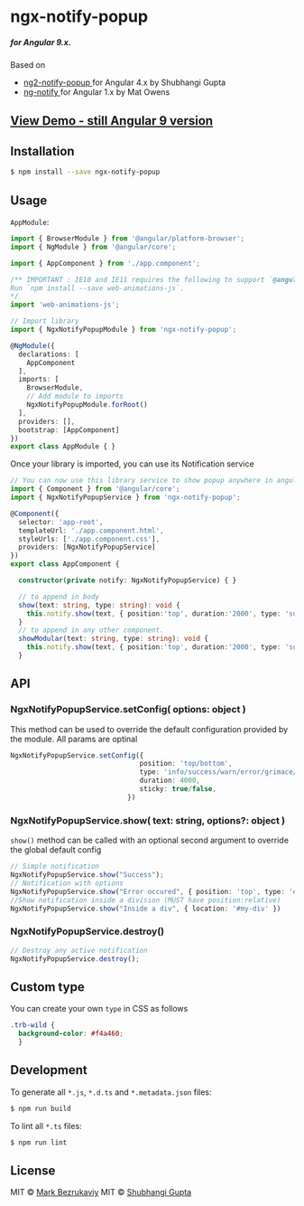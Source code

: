 # ngx-notify-popup
##### for Angular 9.x.
Based on
- [ ng2-notify-popup ](https://github.com/shubhi1407/ng2-notify-popup) for Angular 4.x by Shubhangi Gupta
- [ ng-notify ](https://matowens.github.io/ng-notify/) for Angular 1.x by Mat Owens

## [ View Demo - still Angular 9 version ](https://shubhi1407.github.io/ng2-notify-popup/)

## Installation

```bash
$ npm install --save ngx-notify-popup
```
## Usage
`AppModule`:
```typescript
import { BrowserModule } from '@angular/platform-browser';
import { NgModule } from '@angular/core';

import { AppComponent } from './app.component';

/** IMPORTANT : IE10 and IE11 requires the following to support `@angular/animation` (which is used by this module).
Run `npm install --save web-animations-js`.
*/
import 'web-animations-js';  

// Import library
import { NgxNotifyPopupModule } from 'ngx-notify-popup';

@NgModule({
  declarations: [
    AppComponent
  ],
  imports: [
    BrowserModule,
    // Add module to imports
    NgxNotifyPopupModule.forRoot()
  ],
  providers: [],
  bootstrap: [AppComponent]
})
export class AppModule { }
```

Once your library is imported, you can use its Notification service

```typescript
// You can now use this library service to show popup anywhere in angular app
import { Component } from '@angular/core';
import { NgxNotifyPopupService } from 'ngx-notify-popup';

@Component({
  selector: 'app-root',
  templateUrl: './app.component.html',
  styleUrls: ['./app.component.css'],
  providers: [NgxNotifyPopupService]
})
export class AppComponent {

  constructor(private notify: NgxNotifyPopupService) { }

  // to append in body
  show(text: string, type: string): void {
    this.notify.show(text, { position:'top', duration:'2000', type: 'success' });
  }
  // to append in any other component.
  showModular(text: string, type: string): void {
    this.notify.show(text, { position:'top', duration:'2000', type: 'success', location: '#modular' });
  }

```
## API
### NgxNotifyPopupService.setConfig( options: object )
This method can be used to override the default configuration provided by the module. All params are optinal
```typescript
NgxNotifyPopupService.setConfig({
                                position: 'top/bottom',
                                type: 'info/success/warn/error/grimace/default',
                                duration: 4000,
                                sticky: true/false,
                             })
```
### NgxNotifyPopupService.show( text: string, options?: object )
`show()` method can be called with an optional second argument to override the global default config
```typescript
// Simple notification
NgxNotifyPopupService.show("Success");
// Notification with options
NgxNotifyPopupService.show("Error occured", { position: 'top', type: 'error' })
//Show notification inside a division (MUST have position:relative)
NgxNotifyPopupService.show("Inside a div", { location: '#my-div' })
```
### NgxNotifyPopupService.destroy()
```typescript
// Destroy any active notification
NgxNotifyPopupService.destroy();
```

## Custom type
You can create your own `type` in CSS as follows
```CSS
.trb-wild {
  background-color: #f4a460;
  }
```
## Development

To generate all `*.js`, `*.d.ts` and `*.metadata.json` files:

```bash
$ npm run build
```

To lint all `*.ts` files:

```bash
$ npm run lint
```

## License
MIT © [Mark Bezrukaviy](mailto:mark.bezrukaviy@gmail.com)
MIT © [Shubhangi Gupta](mailto:shubhangi140793@gmail.com)

